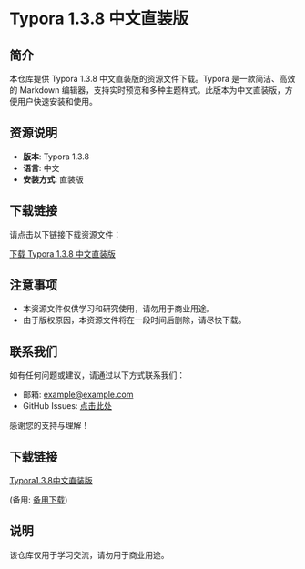 # Typora 1.3.8 中文直装版

## 简介

本仓库提供 Typora 1.3.8 中文直装版的资源文件下载。Typora 是一款简洁、高效的 Markdown 编辑器，支持实时预览和多种主题样式。此版本为中文直装版，方便用户快速安装和使用。

## 资源说明

- **版本**: Typora 1.3.8
- **语言**: 中文
- **安装方式**: 直装版

## 下载链接

请点击以下链接下载资源文件：

[下载 Typora 1.3.8 中文直装版](链接地址)

## 注意事项

- 本资源文件仅供学习和研究使用，请勿用于商业用途。
- 由于版权原因，本资源文件将在一段时间后删除，请尽快下载。

## 联系我们

如有任何问题或建议，请通过以下方式联系我们：

- 邮箱: example@example.com
- GitHub Issues: [点击此处](链接地址)

感谢您的支持与理解！

## 下载链接
[Typora1.3.8中文直装版](https://pan.quark.cn/s/087a65d42aee) 

(备用: [备用下载](https://pan.baidu.com/s/1-IS4zesonltG8U2Wm8BSIA?pwd=1234))

## 说明

该仓库仅用于学习交流，请勿用于商业用途。
